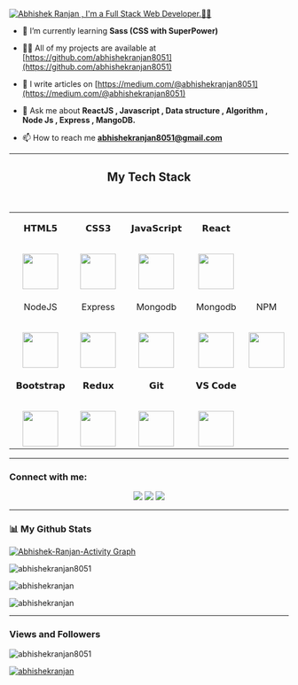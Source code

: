 [![Abhishek Ranjan , I'm a Full Stack Web Developer.🧑‍💻](https://pimp-my-readme.webapp.io/pimp-my-readme/wavy-banner?subtitle=I%27m%20a%20Full%20Stack%20Web%20Developer.%F0%9F%A7%91%E2%80%8D%F0%9F%92%BB&title=Abhishek%20Ranjan%20)](https://arpitsachan.com)

- 🌱 I’m currently learning **Sass (CSS with SuperPower)**

- 👨‍💻 All of my projects are available at [https://github.com/abhishekranjan8051](https://github.com/abhishekranjan8051)

- 📝 I write articles on [https://medium.com/@abhishekranjan8051](https://medium.com/@abhishekranjan8051)

- 💬 Ask me about **ReactJS , Javascript , Data structure , Algorithm , Node Js , Express , MangoDB.**

- 📫 How to reach me **abhishekranjan8051@gmail.com**

<hr />

<h2 align="center" border="0">My Tech Stack</h2>

<br>

<table align="center">

<tbody>

<tr valign="top">

<td width="25%" align="center">

<span>𝗛𝗧𝗠𝗟𝟱</span><br><br>

<img height="64px" src="https://cdn.svgporn.com/logos/html-5.svg">

</td>

<td width="25%" align="center">

<span>𝗖𝗦𝗦𝟯</span><br><br>

<img height="64px" src="https://cdn.svgporn.com/logos/css-3.svg">

</td>

<td width="25%" align="center">

<span>𝗝𝗮𝘃𝗮𝗦𝗰𝗿𝗶𝗽𝘁</span><br><br>

<img height="64px" src="https://cdn.svgporn.com/logos/javascript.svg">

</td>

<td width="25%" align="center">

<span>𝗥𝗲𝗮𝗰𝘁</span><br><br>

<img height="64px" src="https://cdn.svgporn.com/logos/react.svg">

</td>

</tr>

<tr valign="top">

<td width="25%" align="center">

<span>NodeJS</span><br><br>

<img height="64px" src="https://cdn.svgporn.com/logos/nodejs.svg">

</td>

<td width="25%" align="center">

<span>Express</span><br><br>

<img height="64px" src="https://cdn.svgporn.com/logos/express.svg">

</td>

<td width="25%" align="center">

<span>Mongodb</span><br><br>

<img height="64px" src="https://cdn.svgporn.com/logos/mongodb.svg">

</td>
  
<td width="25%" align="center">

<span>Mongodb</span><br><br>

<img height="64px" src="https://cdn.svgporn.com/logos/mysql.svg">

</td>
<td width="25%" align="center">

<span>NPM</span><br><br>

<img height="64px" src="https://cdn.svgporn.com/logos/npm-icon.svg">

</td>

</tr>

<tr valign="top">

<td width="25%" align="center">

<span>𝗕𝗼𝗼𝘁𝘀𝘁𝗿𝗮𝗽</span><br><br>

<img height="64px" src="https://cdn.svgporn.com/logos/bootstrap.svg">

</td>

<td width="25%" align="center">

<span>𝗥𝗲𝗱𝘂𝘅</span><br><br>

<img height="64px" src="https://cdn.svgporn.com/logos/redux.svg">

</td>

<td width="25%" align="center">

<span>𝗚𝗶𝘁</span><br><br>

<img height="64px" src="https://cdn.svgporn.com/logos/git-icon.svg">

</td>

<td width="25%" align="center">

<span>𝗩𝗦 𝗖𝗼𝗱𝗲</span><br><br>

<img height="64px" src="https://cdn.svgporn.com/logos/visual-studio-code.svg">

</td>

</tr>

</tbody>

</table>

<hr>

<h3 align="left">Connect with me:</h3>
<p align="center">
  <a href="https://www.linkedin.com/in/abhishek-ranjan-8051/"><img src="https://img.shields.io/badge/LinkedIn-0077B5?style=for-the-badge&logo=linkedin&logoColor=white"></a>
  <a href="https://twitter.com/A_Ranjan8051"><img src="https://img.shields.io/badge/twitter-1c9ceb?style=for-the-badge&logo=twitter&logoColor=white"></a>
  <a href="https://codepen.io/abhishekranjan"><img src="https://img.shields.io/badge/codepen-1d1e22?style=for-the-badge&logo=codepen&logoColor=white"></a>
 
</p>
<hr />

<h3> 📊 My Github Stats</h3>
<a href="https://github.com/abhisheekranjan8051/github-readme-activity-graph"><img alt="Abhishek-Ranjan-Activity Graph" src="https://activity-graph.herokuapp.com/graph?username=abhishekranjan8051&bg_color=0D1117&color=e8f4fd&line=f98c03&point=FFFFFF&hide_border=true" /></a>
<p><img align="center" src="https://github-readme-stats.vercel.app/api/top-langs?username=abhishekranjan8051&show_icons=true&locale=en&layout=compact&theme=dark&ring=FFB19A&hide_border=true&currStreakNum=F6A085&fire=F6A085&currStreakLabel=F6A085" alt="abhishekranjan8051" /></p>

<p><img align="center" src="https://github-readme-stats.vercel.app/api?username=abhishekranjan8051&show_icons=true&locale=en&theme=dark&ring=FFB19A&hide_border=true&currStreakNum=F6A085&fire=F6A085&currStreakLabel=F6A085" alt="abhishekranjan" /></p>

<p><img align="center" src="https://github-readme-streak-stats.herokuapp.com/?user=abhishekranjan8051&theme=dark&ring=FFB19A&hide_border=true&currStreakNum=F6A085&fire=F6A085&currStreakLabel=F6A085" alt="abhishekranjan" /></p>

<hr />
<h3> Views and Followers </h3>
<p align="left"> <img src="https://komarev.com/ghpvc/?username=abhishekranjan8051&label=Profile%20views&color=0e75b6&style=flat" alt="abhishekranjan8051" /> </p>

<p align=""> <a href="https://twitter.com/A_Ranjan8051" target="blank"><img src="https://img.shields.io/twitter/follow/A_ranjan8051?logo=twitter&style=for-the-badge" alt="abhishekranjan" /></a> </p>

